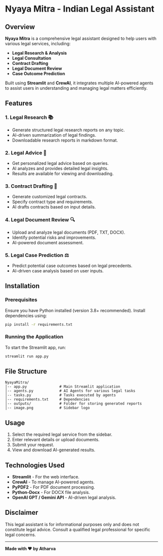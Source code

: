 # Nyaya Mitra - Indian Legal Assistant

## Overview
**Nyaya Mitra** is a comprehensive legal assistant designed to help users with various legal services, including:
- **Legal Research & Analysis**
- **Legal Consultation**
- **Contract Drafting**
- **Legal Document Review**
- **Case Outcome Prediction**

Built using **Streamlit** and **CrewAI**, it integrates multiple AI-powered agents to assist users in understanding and managing legal matters efficiently.

## Features
### 1. Legal Research 📚
- Generate structured legal research reports on any topic.
- AI-driven summarization of legal findings.
- Downloadable research reports in markdown format.

### 2. Legal Advice 💬
- Get personalized legal advice based on queries.
- AI analyzes and provides detailed legal insights.
- Results are available for viewing and downloading.

### 3. Contract Drafting 📝
- Generate customized legal contracts.
- Specify contract type and requirements.
- AI drafts contracts based on input details.

### 4. Legal Document Review 🔍
- Upload and analyze legal documents (PDF, TXT, DOCX).
- Identify potential risks and improvements.
- AI-powered document assessment.

### 5. Legal Case Prediction ⚖️
- Predict potential case outcomes based on legal precedents.
- AI-driven case analysis based on user inputs.

## Installation
### Prerequisites
Ensure you have Python installed (version 3.8+ recommended). Install dependencies using:
```bash
pip install -r requirements.txt
```

### Running the Application
To start the Streamlit app, run:
```bash
streamlit run app.py
```

## File Structure
```
NyayaMitra/
│-- app.py               # Main Streamlit application
│-- agents.py            # AI Agents for various legal tasks
│-- tasks.py             # Tasks executed by agents
│-- requirements.txt     # Dependencies
│-- outputs/             # Folder for storing generated reports
│-- image.png            # Sidebar logo
```

## Usage
1. Select the required legal service from the sidebar.
2. Enter relevant details or upload documents.
3. Submit your request.
4. View and download AI-generated results.

## Technologies Used
- **Streamlit** - For the web interface.
- **CrewAI** - To manage AI-powered agents.
- **PyPDF2** - For PDF document processing.
- **Python-Docx** - For DOCX file analysis.
- **OpenAI GPT / Gemini API** - AI-driven legal analysis.

## Disclaimer
This legal assistant is for informational purposes only and does not constitute legal advice. Consult a qualified legal professional for specific legal concerns.

---
**Made with ❤️ by Atharva**

